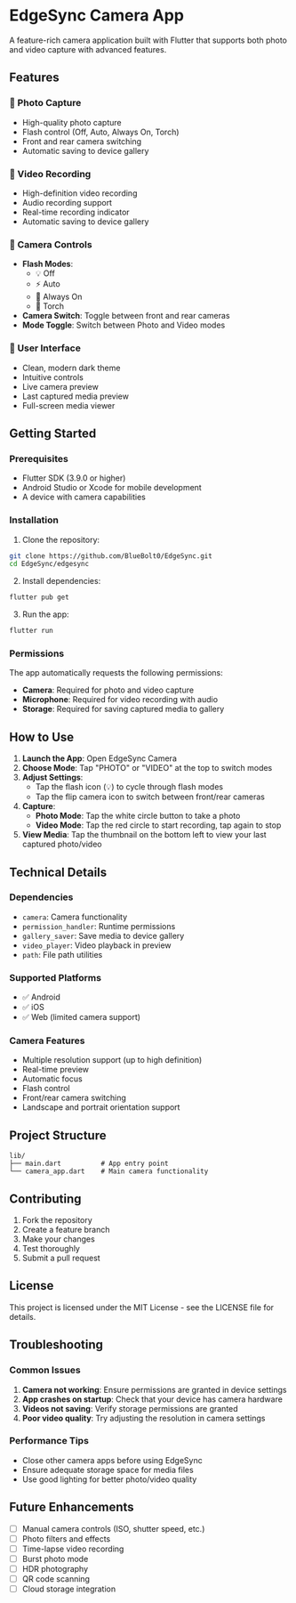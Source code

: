 # EdgeSync Camera App

A feature-rich camera application built with Flutter that supports both photo and video capture with advanced features.

## Features

### 📸 Photo Capture
- High-quality photo capture
- Flash control (Off, Auto, Always On, Torch)
- Front and rear camera switching
- Automatic saving to device gallery

### 🎥 Video Recording
- High-definition video recording
- Audio recording support
- Real-time recording indicator
- Automatic saving to device gallery

### 🔄 Camera Controls
- **Flash Modes**: 
  - 💡 Off
  - ⚡ Auto
  - 🔆 Always On
  - 🔦 Torch
- **Camera Switch**: Toggle between front and rear cameras
- **Mode Toggle**: Switch between Photo and Video modes

### 📱 User Interface
- Clean, modern dark theme
- Intuitive controls
- Live camera preview
- Last captured media preview
- Full-screen media viewer

## Getting Started

### Prerequisites
- Flutter SDK (3.9.0 or higher)
- Android Studio or Xcode for mobile development
- A device with camera capabilities

### Installation

1. Clone the repository:
```bash
git clone https://github.com/BlueBolt0/EdgeSync.git
cd EdgeSync/edgesync
```

2. Install dependencies:
```bash
flutter pub get
```

3. Run the app:
```bash
flutter run
```

### Permissions

The app automatically requests the following permissions:
- **Camera**: Required for photo and video capture
- **Microphone**: Required for video recording with audio
- **Storage**: Required for saving captured media to gallery

## How to Use

1. **Launch the App**: Open EdgeSync Camera
2. **Choose Mode**: Tap "PHOTO" or "VIDEO" at the top to switch modes
3. **Adjust Settings**:
   - Tap the flash icon (💡) to cycle through flash modes
   - Tap the flip camera icon to switch between front/rear cameras
4. **Capture**:
   - **Photo Mode**: Tap the white circle button to take a photo
   - **Video Mode**: Tap the red circle to start recording, tap again to stop
5. **View Media**: Tap the thumbnail on the bottom left to view your last captured photo/video

## Technical Details

### Dependencies
- `camera`: Camera functionality
- `permission_handler`: Runtime permissions
- `gallery_saver`: Save media to device gallery
- `video_player`: Video playback in preview
- `path`: File path utilities

### Supported Platforms
- ✅ Android
- ✅ iOS
- ✅ Web (limited camera support)

### Camera Features
- Multiple resolution support (up to high definition)
- Real-time preview
- Automatic focus
- Flash control
- Front/rear camera switching
- Landscape and portrait orientation support

## Project Structure

```
lib/
├── main.dart          # App entry point
└── camera_app.dart    # Main camera functionality
```

## Contributing

1. Fork the repository
2. Create a feature branch
3. Make your changes
4. Test thoroughly
5. Submit a pull request

## License

This project is licensed under the MIT License - see the LICENSE file for details.

## Troubleshooting

### Common Issues

1. **Camera not working**: Ensure permissions are granted in device settings
2. **App crashes on startup**: Check that your device has camera hardware
3. **Videos not saving**: Verify storage permissions are granted
4. **Poor video quality**: Try adjusting the resolution in camera settings

### Performance Tips
- Close other camera apps before using EdgeSync
- Ensure adequate storage space for media files
- Use good lighting for better photo/video quality

## Future Enhancements

- [ ] Manual camera controls (ISO, shutter speed, etc.)
- [ ] Photo filters and effects
- [ ] Time-lapse video recording
- [ ] Burst photo mode
- [ ] HDR photography
- [ ] QR code scanning
- [ ] Cloud storage integration
